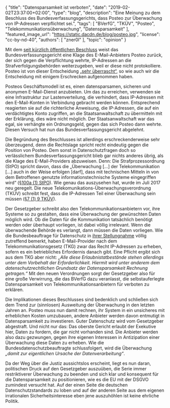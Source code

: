 {
    "title": "Datensparsamkeit ist verboten",
    "date": "2019-02-02T23:37:00+02:00",
    "type": "blog",
    "description": "Eine Meinung zu dem Beschluss des Bundesverfassungsgerichts, dass Posteo zur Überwachung von IP-Adressen verpflichtet sei.",
    "tags": [ "BVerfG", "TKÜV", "Posteo", "Telekommunikationsüberwachung", "Datensparsamkeit" ],
    "featured_image_url": "https://static.dacdn.de/blog/posteo.jpg",
    "license": "cc-by-nd-40",
    "authors": [ "zner0l" ],
    "topic": "opinion"
}

Mit dem [seit kürzlich öffentlichen Beschluss](https://www.bundesverfassungsgericht.de/SharedDocs/Entscheidungen/DE/2018/12/rk20181220_2bvr237716.html) weist das Bundesverfassungsgericht eine Klage des E-Mail-Anbieters Posteo zurück, der sich gegen die Verpflichtung wehrte, IP-Adressen an die Strafverfolgungsbehörden weiterzugeben, weil er diese nicht protokolliere. Posteo ist von dieser Entscheidung [„sehr überrascht“](https://posteo.de/blog/erster-kommentar-zur-entscheidung-des-bundesverfassungsgerichts), so wie auch wir die Entscheidung mit einigem Erschrecken aufgenommen haben.

Posteos Geschäftsmodell ist es, einen datensparsamen, sicheren und anonymen E-Mail-Dienst anzubieten. Um das zu erreichen, verwenden sie eine Infrastruktur zur Lastenverteilung, die verhindert, dass IP-Adressen mit den E-Mail-Konten in Verbindung gebracht werden können. Entsprechend reagierten sie auf die richterliche Anweisung, die IP-Adressen, die auf ein verdächtigtes Konto zugriffen, an die Staatsanwaltschaft zu übermitteln mit der Erklärung, dies wäre nicht möglich. Der Staatsanwaltschaft war das egal, sie verhängte ein Ordnungsgeld, gegen das sich Posteo dann wehrte. Diesen Versuch hat nun das Bundesverfassungsgericht abgelehnt.

Die Begründung des Beschlusses ist allerdings erschreckenderweise sehr überzeugend, denn die Rechtslage spricht recht eindeutig gegen die Position von Posteo. Dem sonst in Datenschutzfragen doch so verlässlichem Bundesverfassungsgericht blieb gar nichts anderes übrig, als die Klage des E-Mail-Providers abzuweisen. Denn: Die Strafprozessordnung (StPO) spricht davon, dass die „Überwachung […] der Telekommunikation […] auch in der Weise erfolgen [darf], dass mit technischen Mitteln in von dem Betroffenen genutzte informationstechnische Systeme eingegriffen wird“ ([§100a (1) StPO](https://www.gesetze-im-internet.de/stpo/__100a.html)). Wie genau das auszusehen hat, wurde im Juli 2017 neu geregelt. Die neue Telekomunikations-Überwachungsverordnung (TKÜV) schreibt fest, dass die IP-Adressen Teil einer Überwachung sein müssen ([§7 (1) 9 TKÜV](https://www.gesetze-im-internet.de/tk_v_2005/BJNR313600005.html)).

Der Gesetzgeber schreibt also den Telekommunikationsanbietern vor, ihre Systeme so zu gestalten, dass eine Überwachung der gewünschten Daten möglich wird. Ob die Daten für die Kommunikation tatsächlich benötigt werden oder überhaupt vorliegen, ist dabei völlig irrelevant. Wenn die überwachende Behörde es verlangt, dann müssen die Daten vorliegen. Wie die Bundesbeauftrage für Datenschutz in [ihrer Stellungnahme](https://posteo.de/Stellungnahme_BfDI_BVerfG.pdf) völlig zutreffend bemerkt, haben E-Mail-Provider nach dem Telekommunikationsgesetz (TKG) zwar das Recht IP-Adressen zu erheben, sofern es ein betriebliches Erfordernis danach gibt. Eine Pflicht ergibt sich aus dem TKG aber nicht: <quote>*„Alle diese Erlaubnistatbestände stehen allerdings unter dem Vorbehalt der Erforderlichkeit. Hiermit wird unter anderem dem datenschutzrechtlichen Grundsatz der Datensparsamkeit Rechnung getragen.“*</quote> Mit den neuen Verordnungen sorgt der Gesetzgeber also für eine große Verwirrung, die das BVerfG dazu veranlasst, die selbstauferlegte Datensparsamkeit von Telekommunikationsanbietern für verboten zu erklären.

Die Implikationen dieses Beschlusses sind bedenklich und schließen sich dem Trend zur (sinnlosen) Ausweitung der Überwachung in den letzten Jahren an. Posteo muss nun damit rechnen, ihr System in ein unsicheres mit erheblichen Kosten umzubauen, andere Anbieter werden davon entmutigt in Datensparsamkeit zu investieren. Guter Datenschutz wird vom Gesetzgeber abgestraft. Und nicht nur das: Das oberste Gericht erlaubt der Exekutive hier, Daten zu fordern, die gar nicht vorhanden sind. Die Anbieter werden also dazu gezwungen, gegen ihre eigenen Interessen in Antizipation einer Überwachung diese Daten zu erheben. Wie die Bundesdatenschutzbeauftragte schlussfolgert, wird die Überwachung <quote>*„damit zur eigentlichen Ursache der Datenverarbeitung“*</quote>.

Da der Weg über die Justiz aussichtslos erscheint, liegt es nun daran, politischen Druck auf den Gesetzgeber auszuüben, die Serie immer restriktiverer Überwachung zu beenden und sich klar und konsequent für die Datensparsamkeit zu positionieren, wie es die EU mit der DSGVO zumindest versucht hat. Auf der einen Seite die deutschen Datenschutzstandards zu loben und auf der anderen Seite aus dem eigenen irrationalen Sicherheitsinteresse eben jene auszuhöhlen ist keine ehrliche Politik. 
